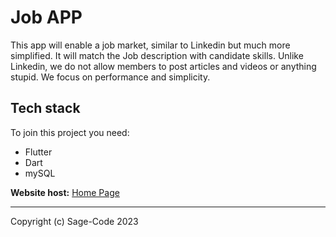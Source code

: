 # Job APP

This app will enable a job market, similar to Linkedin but much more simplified. It will match the Job description with candidate skills. Unlike Linkedin, we do not allow members to post articles and videos or anything stupid. We focus on performance and simplicity.

## Tech stack

To join this project you need:

* Flutter
* Dart
* mySQL

**Website host:** [Home Page](https://job.sagecode.net)

---
Copyright (c) Sage-Code 2023
